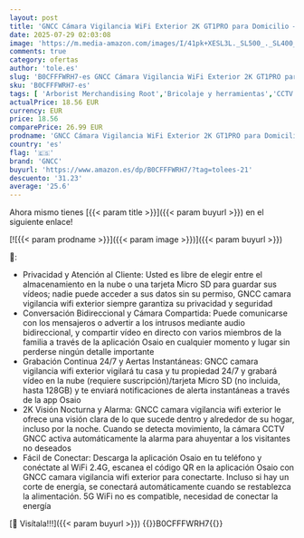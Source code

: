 ```yaml
---
layout: post
title: 'GNCC Cámara Vigilancia WiFi Exterior 2K GT1PRO para Domicilio – Visión Nocturna IR  Impermeable IP65  Detección AI  Sirena  Audio Bidireccional  Cable de 3m  Compatible con Alexa y WiFi 2.4GHz'
date: 2025-07-29 02:03:08
image: 'https://m.media-amazon.com/images/I/41pk+XESL3L._SL500_._SL400_.jpg'
comments: true
category: ofertas
author: 'tole.es'
slug: 'B0CFFFWRH7-es GNCC Cámara Vigilancia WiFi Exterior 2K GT1PRO para...'
sku: 'B0CFFFWRH7-es'
tags: [ 'Arborist Merchandising Root','Bricolaje y herramientas','CCTV ES','Cámaras bala de vigilancia','Cámaras de vigilancia','Electrónica','Fotografía y videocámaras','Seguridad ES','Self Service','Special Features Stores','alexa','f8a41b96-6bb6-4d7d-bb5b-67f8fcd7c327_0','f8a41b96-6bb6-4d7d-bb5b-67f8fcd7c327_3001','f8a41b96-6bb6-4d7d-bb5b-67f8fcd7c327_9601','gncc','🇪🇸', ]
actualPrice: 18.56 EUR
currency: EUR
price: 18.56
comparePrice: 26.99 EUR
prodname: 'GNCC Cámara Vigilancia WiFi Exterior 2K GT1PRO para Domicilio – Visión Nocturna IR  Impermeable IP65  Detección AI  Sirena  Audio Bidireccional  Cable de 3m  Compatible con Alexa y WiFi 2.4GHz'
country: 'es'
flag: '🇪🇸'
brand: 'GNCC'
buyurl: 'https://www.amazon.es/dp/B0CFFFWRH7/?tag=tolees-21'
descuento: '31.23'
average: '25.6'
---
```


Ahora mismo tienes [{{< param title >}}]({{< param buyurl >}}) en el siguiente enlace!

[![{{< param prodname >}}]({{< param image >}})]({{< param buyurl >}})

🔎:

- Privacidad y Atención al Cliente: Usted es libre de elegir entre el almacenamiento en la nube o una tarjeta Micro SD para guardar sus vídeos; nadie puede acceder a sus datos sin su permiso, GNCC camara vigilancia wifi exterior siempre garantiza su privacidad y seguridad
- Conversación Bidireccional y Cámara Compartida: Puede comunicarse con los mensajeros o advertir a los intrusos mediante audio bidireccional, y compartir vídeo en directo con varios miembros de la familia a través de la aplicación Osaio en cualquier momento y lugar sin perderse ningún detalle importante
- Grabación Continua 24/7 y Aertas Instantáneas: GNCC camara vigilancia wifi exterior vigilará tu casa y tu propiedad 24/7 y grabará vídeo en la nube (requiere suscripción)/tarjeta Micro SD (no incluida, hasta 128GB) y te enviará notificaciones de alerta instantáneas a través de la app Osaio
- 2K Visión Nocturna y Alarma: GNCC camara vigilancia wifi exterior le ofrece una visión clara de lo que sucede dentro y alrededor de su hogar, incluso por la noche. Cuando se detecta movimiento, la cámara CCTV GNCC activa automáticamente la alarma para ahuyentar a los visitantes no deseados
- Fácil de Conectar: Descarga la aplicación Osaio en tu teléfono y conéctate al WiFi 2.4G, escanea el código QR en la aplicación Osaio con GNCC camara vigilancia wifi exterior para conectarte. Incluso si hay un corte de energía, se conectará automáticamente cuando se restablezca la alimentación. 5G WiFi no es compatible, necesidad de conectar la energía

[🛒 Visítala!!!]({{< param buyurl >}})
{{<world>}}B0CFFFWRH7{{</world>}}
